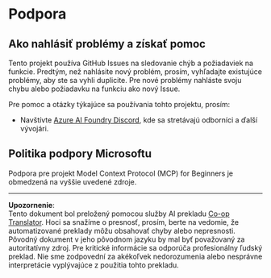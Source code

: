 <!--
CO_OP_TRANSLATOR_METADATA:
{
  "original_hash": "368870f8ab79f903ad80b6a985829516",
  "translation_date": "2025-09-18T18:07:09+00:00",
  "source_file": "SUPPORT.md",
  "language_code": "sk"
}
-->
# Podpora

## Ako nahlásiť problémy a získať pomoc  

Tento projekt používa GitHub Issues na sledovanie chýb a požiadaviek na funkcie. Predtým, než nahlásite nový problém, prosím, vyhľadajte existujúce problémy, aby ste sa vyhli duplicite. Pre nové problémy nahláste svoju chybu alebo požiadavku na funkciu ako nový Issue.

Pre pomoc a otázky týkajúce sa používania tohto projektu, prosím:
- Navštívte [Azure AI Foundry Discord](https://discord.com/invite/ByRwuEEgH4), kde sa stretávajú odborníci a ďalší vývojári.

## Politika podpory Microsoftu  

Podpora pre projekt Model Context Protocol (MCP) for Beginners je obmedzená na vyššie uvedené zdroje.

---

**Upozornenie**:  
Tento dokument bol preložený pomocou služby AI prekladu [Co-op Translator](https://github.com/Azure/co-op-translator). Hoci sa snažíme o presnosť, prosím, berte na vedomie, že automatizované preklady môžu obsahovať chyby alebo nepresnosti. Pôvodný dokument v jeho pôvodnom jazyku by mal byť považovaný za autoritatívny zdroj. Pre kritické informácie sa odporúča profesionálny ľudský preklad. Nie sme zodpovední za akékoľvek nedorozumenia alebo nesprávne interpretácie vyplývajúce z použitia tohto prekladu.